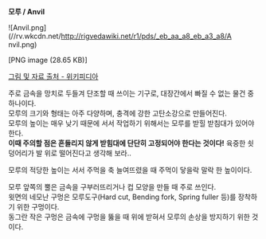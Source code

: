 **모루 / Anvil**

![Anvil.png](//rv.wkcdn.net/http://rigvedawiki.net/r1/pds/_eb_aa_a8_eb_a3_a8/A
nvil.png)

[PNG image (28.65 KB)]

[ 그림 및 자료 출처 - 위키피디아](http://en.wikipedia.org/wiki/Anvil)

주로 금속을 망치로 두들겨 단조할 때 쓰이는 기구로, 대장간에서 빠질 수 없는 물건 중 하나이다.  
모루의 크기와 형태는 아주 다양하며, 충격에 강한 고탄소강으로 만들어진다.  
모루의 높이는 매우 낮기 때문에 서서 작업하기 위해서는 모루를 받힐 받침대가 있어야 한다.  
**이때 주의할 점은 흔들리지 않게 받힘대에 단단히 고정되어야 한다는 것이다!** 육중한 쇳덩어리가 발 위로 떨어진다고 생각해 보라..

모루의 적당한 높이는 서서 주먹을 축 늘여뜨렸을 때 주먹이 닿을락 말락 한 높이이다.

모루 앞쪽의 뿔은 금속을 구부러뜨리거나 컵 모양을 만들 때 주로 쓰인다.  
윗면의 네모난 구멍은 모루도구(Hard cut, Bending fork, Spring fuller 등)를 장착하기 위한 구멍이다.  
동그란 작은 구멍은 금속에 구멍을 뚫을 때 위에 받혀서 모루의 손상을 방지하기 위한 것이다.

